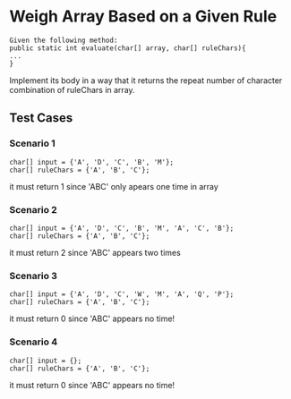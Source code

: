 # Weigh Array Based on a Given Rule
~~~ 
Given the following method:
public static int evaluate(char[] array, char[] ruleChars){
...
}
~~~ 
Implement its body in a way that it returns the repeat number of character combination of ruleChars in array.

## Test Cases
### Scenario 1
~~~ 
char[] input = {'A', 'D', 'C', 'B', 'M'};
char[] ruleChars = {'A', 'B', 'C'};
~~~ 
it must return 1 since 'ABC' only apears one time in array

### Scenario 2
~~~ 
char[] input = {'A', 'D', 'C', 'B', 'M', 'A', 'C', 'B'};
char[] ruleChars = {'A', 'B', 'C'};
~~~ 
it must return 2 since 'ABC' appears two times

### Scenario 3
~~~ 
char[] input = {'A', 'D', 'C', 'W', 'M', 'A', 'Q', 'P'};
char[] ruleChars = {'A', 'B', 'C'};
~~~ 
        
it must return 0 since 'ABC' appears no time!

### Scenario 4
~~~ 
char[] input = {};
char[] ruleChars = {'A', 'B', 'C'};
~~~ 
        
it must return 0 since 'ABC' appears no time!
